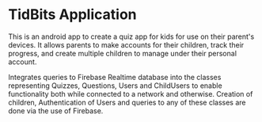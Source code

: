 # TidBits Application

This is an android app to create a quiz app for kids for use on their parent's devices. It allows parents to make accounts for their children, track their progress, and create multiple children to manage under their personal account. 

Integrates queries to Firebase Realtime database into the classes representing Quizzes, Questions, Users and ChildUsers to enable functionality both while connected to a network and otherwise. Creation of children, Authentication of Users and queries to any of these classes are done via the use of Firebase. 
